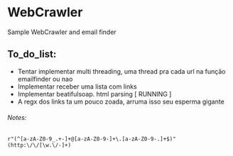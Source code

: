 # WebCrawler
Sample WebCrawler and email finder 

## To_do_list:
- Tentar implementar multi threading, uma thread pra cada url na função emailfinder ou nao
- Implementar receber uma lista com links
-  Implementar beatifulsoap. html parsing [ RUNNING ] 
- A regx dos links ta um pouco zoada, arruma isso seu esperma  gigante 

###### Notes:
```
r"(^[a-zA-Z0-9_.+-]+@[a-zA-Z0-9-]+\.[a-zA-Z0-9-.]+$)"
(http:\/\/[\w.\/-]+)
```
